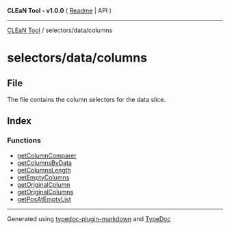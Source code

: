 **CLEaN Tool - v1.0.0** ( [Readme](../../../README.md) \| API )

***

[CLEaN Tool](../../../modules.md) / selectors/data/columns

# selectors/data/columns

## File

The file contains the column selectors for the data slice.

## Index

### Functions

- [getColumnComparer](functions/getColumnComparer.md)
- [getColumnsByData](functions/getColumnsByData.md)
- [getColumnsLength](functions/getColumnsLength.md)
- [getEmptyColumns](functions/getEmptyColumns.md)
- [getOriginalColumn](functions/getOriginalColumn.md)
- [getOriginalColumns](functions/getOriginalColumns.md)
- [getPosAtEmptyList](functions/getPosAtEmptyList.md)

***

Generated using [typedoc-plugin-markdown](https://www.npmjs.com/package/typedoc-plugin-markdown) and [TypeDoc](https://typedoc.org/)
